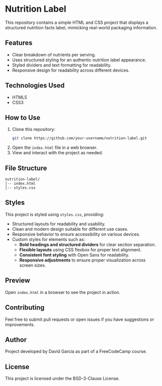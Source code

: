 # Nutrition Label

This repository contains a simple HTML and CSS project that displays a structured nutrition facts label, mimicking real-world packaging information.

## Features
- Clear breakdown of nutrients per serving.
- Uses structured styling for an authentic nutrition label appearance.
- Styled dividers and text formatting for readability.
- Responsive design for readability across different devices.

## Technologies Used
- HTML5
- CSS3

## How to Use
1. Clone this repository:
   ```sh
   git clone https://github.com/your-username/nutrition-label.git
   ```
2. Open the `index.html` file in a web browser.
3. View and interact with the project as needed.

## File Structure
```
nutrition-label/
│-- index.html
│-- styles.css
```

## Styles
This project is styled using `styles.css`, providing:
- Structured layouts for readability and usability.
- Clean and modern design suitable for different use cases.
- Responsive behavior to ensure accessibility on various devices.
- Custom styles for elements such as:
  - **Bold headings and structured dividers** for clear section separation.
  - **Flexible layouts** using CSS flexbox for proper text alignment.
  - **Consistent font styling** with Open Sans for readability.
  - **Responsive adjustments** to ensure proper visualization across screen sizes.

## Preview
Open `index.html` in a browser to see the project in action.

## Contributing
Feel free to submit pull requests or open issues if you have suggestions or improvements.

## Author

Project developed by David Garcia as part of a FreeCodeCamp course.

## License

This project is licensed under the BSD-3-Clause License.

